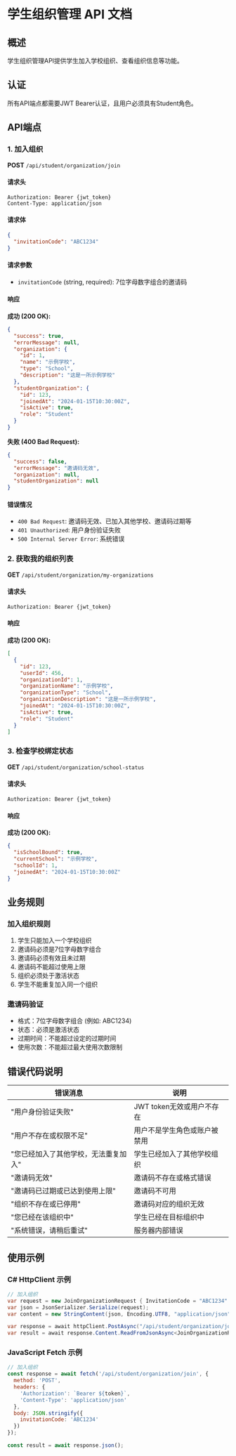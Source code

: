 # 学生组织管理 API 文档

## 概述
学生组织管理API提供学生加入学校组织、查看组织信息等功能。

## 认证
所有API端点都需要JWT Bearer认证，且用户必须具有Student角色。

## API端点

### 1. 加入组织
**POST** `/api/student/organization/join`

#### 请求头
```
Authorization: Bearer {jwt_token}
Content-Type: application/json
```

#### 请求体
```json
{
  "invitationCode": "ABC1234"
}
```

#### 请求参数
- `invitationCode` (string, required): 7位字母数字组合的邀请码

#### 响应
**成功 (200 OK):**
```json
{
  "success": true,
  "errorMessage": null,
  "organization": {
    "id": 1,
    "name": "示例学校",
    "type": "School",
    "description": "这是一所示例学校"
  },
  "studentOrganization": {
    "id": 123,
    "joinedAt": "2024-01-15T10:30:00Z",
    "isActive": true,
    "role": "Student"
  }
}
```

**失败 (400 Bad Request):**
```json
{
  "success": false,
  "errorMessage": "邀请码无效",
  "organization": null,
  "studentOrganization": null
}
```

#### 错误情况
- `400 Bad Request`: 邀请码无效、已加入其他学校、邀请码过期等
- `401 Unauthorized`: 用户身份验证失败
- `500 Internal Server Error`: 系统错误

### 2. 获取我的组织列表
**GET** `/api/student/organization/my-organizations`

#### 请求头
```
Authorization: Bearer {jwt_token}
```

#### 响应
**成功 (200 OK):**
```json
[
  {
    "id": 123,
    "userId": 456,
    "organizationId": 1,
    "organizationName": "示例学校",
    "organizationType": "School",
    "organizationDescription": "这是一所示例学校",
    "joinedAt": "2024-01-15T10:30:00Z",
    "isActive": true,
    "role": "Student"
  }
]
```

### 3. 检查学校绑定状态
**GET** `/api/student/organization/school-status`

#### 请求头
```
Authorization: Bearer {jwt_token}
```

#### 响应
**成功 (200 OK):**
```json
{
  "isSchoolBound": true,
  "currentSchool": "示例学校",
  "schoolId": 1,
  "joinedAt": "2024-01-15T10:30:00Z"
}
```

## 业务规则

### 加入组织规则
1. 学生只能加入一个学校组织
2. 邀请码必须是7位字母数字组合
3. 邀请码必须有效且未过期
4. 邀请码不能超过使用上限
5. 组织必须处于激活状态
6. 学生不能重复加入同一个组织

### 邀请码验证
- 格式：7位字母数字组合 (例如: ABC1234)
- 状态：必须是激活状态
- 过期时间：不能超过设定的过期时间
- 使用次数：不能超过最大使用次数限制

## 错误代码说明

| 错误消息 | 说明 |
|---------|------|
| "用户身份验证失败" | JWT token无效或用户不存在 |
| "用户不存在或权限不足" | 用户不是学生角色或账户被禁用 |
| "您已经加入了其他学校，无法重复加入" | 学生已经加入了其他学校组织 |
| "邀请码无效" | 邀请码不存在或格式错误 |
| "邀请码已过期或已达到使用上限" | 邀请码不可用 |
| "组织不存在或已停用" | 邀请码对应的组织无效 |
| "您已经在该组织中" | 学生已经在目标组织中 |
| "系统错误，请稍后重试" | 服务器内部错误 |

## 使用示例

### C# HttpClient 示例
```csharp
// 加入组织
var request = new JoinOrganizationRequest { InvitationCode = "ABC1234" };
var json = JsonSerializer.Serialize(request);
var content = new StringContent(json, Encoding.UTF8, "application/json");

var response = await httpClient.PostAsync("/api/student/organization/join", content);
var result = await response.Content.ReadFromJsonAsync<JoinOrganizationResponse>();
```

### JavaScript Fetch 示例
```javascript
// 加入组织
const response = await fetch('/api/student/organization/join', {
  method: 'POST',
  headers: {
    'Authorization': `Bearer ${token}`,
    'Content-Type': 'application/json'
  },
  body: JSON.stringify({
    invitationCode: 'ABC1234'
  })
});

const result = await response.json();
```
